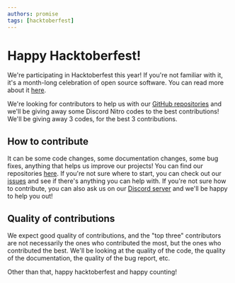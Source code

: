 ```yaml
---
authors: promise
tags: [hacktoberfest]
---
```



# Happy Hacktoberfest!

We're participating in Hacktoberfest this year! If you're not familiar with it, it's a month-long celebration of open source software. You can read more about it [here](https://hacktoberfest.digitalocean.com/).

We're looking for contributors to help us with our [GitHub repositories](https://github.com/countr) and we'll be giving away some Discord Nitro codes to the best contributions! We'll be giving away 3 codes, for the best 3 contributions.

<!-- truncate -->

## How to contribute

It can be some code changes, some documentation changes, some bug fixes, anything that helps us improve our projects! You can find our repositories [here](https://github.com/orgs/countr/repositories). If you're not sure where to start, you can check out our [issues](https://github.com/search?q=org%3Acountr+is%3Aissue+is%3Aopen+-label%3Adependencies) and see if there's anything you can help with. If you're not sure how to contribute, you can also ask us on our [Discord server](https://promise.solutions/discord) and we'll be happy to help you out!


## Quality of contributions

We expect good quality of contributions, and the "top three" contributors are not necessarily the ones who contributed the most, but the ones who contributed the best. We'll be looking at the quality of the code, the quality of the documentation, the quality of the bug report, etc.

Other than that, happy hacktoberfest and happy counting!
